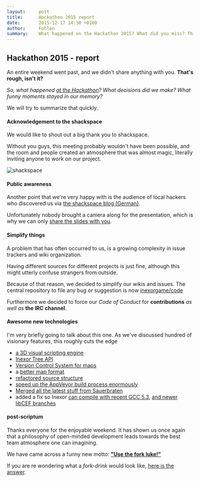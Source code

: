 ```yaml
---
layout:     post
title:      Hackathon 2015 report
date:       2015-12-17 14:30 +0100
author:     Fohlen
summary:    What happened on the Hackathon 2015? What did you miss? This blog post summarizes everything you need to know.
---
```


## Hackathon 2015 - report
An entire weekend went past, and we didn't share anything with you. **That's rough, isn't it?**

*So, what happened [at the Hackathon](/blog/2015/11-22-hackathon-stuttgart)? What decisions did we make? What funny moments stayed in our memory?*

We will try to summarize that quickly.

#### Acknowledgement to the shackspace
We would like to shout out a big thank you to shackspace.

Without you guys, this meeting probably wouldn't have been possible, and the room and people created an atmosphere that was almost magic, literally inviting anyone to work on our project.

![shackspace](https://inexorgame.github.io/blog-media/2015/12/shackspace.jpg)

#### Public awareness
Another point that we're very happy with is the audience of local hackers who discovered us via [the shackspace blog (German)](http://shackspace.de/?p=5228).

Unfortunately nobody brought a camera along for the presentation, which is why we can only [share the slides with you](https://inexorgame.github.io/blog-media/2015/12/slides-hackathon2015.html).

#### Simplify things
A problem that has often occurred to us, is a growing complexity in issue trackers and wiki organization.

Having different sources for different projects is just fine, although this might utterly confuse strangers from outside.

Because of that reason, we decided to simplify our wikis and issues. The central repository to file any bug or suggestion is now [inexorgame/code](https://github.com/inexorgame/code)

Furthermore we decided to force our *Code of Conduct* for **contributions** *as well as* **the IRC channel**.

#### Awesome new technologies
I'm very briefly going to talk about this one. As we've discussed hundred of visionary features, this roughly cuts the edge

* [a 3D visual scripting engine](https://github.com/inexorgame/inexor-core/tree/hanni/3DVisualScripting)
* [Inexor Tree API](https://github.com/inexorgame/inexor-core/wiki/Inexor-Tree-API)
* [Version Control System for maps](https://github.com/inexorgame/inexor-core/wiki/Version-Control-System)
* a [better map format](https://github.com/inexorgame/inexor-core/wiki/Blueprint-Extendable-map-format)
* [refactored source structure](https://github.com/inexorgame/inexor-core/pull/249)
* [speed up the AppVeyor build process enormously](https://github.com/inexorgame/inexor-core/pull/252)
* [Merged all the latest stuff from Sauerbraten](https://github.com/inexorgame/inexor-core/pull/252)
* added a fix so Inexor [can compile with recent GCC 5.3](https://github.com/inexorgame/inexor-core/pull/253), [and newer libCEF branches](https://github.com/inexorgame/inexor-core/issues/271)


#### post-scriptum
Thanks everyone for the enjoyable weekend. It has shown us once again that a philosophy of open-minded development leads towards the best team atmosphere one can imagining.

We have came across a funny new motto: [**"Use the fork luke!"**](https://octodex.github.com/images/octobiwan.jpg)

If you are re wondering what a *fork-drink* would look like, [here is the answer](https://inexorgame.github.io/blog-media/2015/12/forkdrink.jpg).
